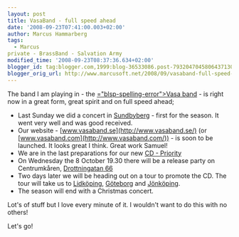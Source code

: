 ```yaml
---
layout: post
title: VasaBand - full speed ahead
date: '2008-09-23T07:41:00.003+02:00'
author: Marcus Hammarberg
tags:
  - Marcus
private - BrassBand - Salvation Army
modified_time: '2008-09-23T08:37:36.634+02:00'
blogger_id: tag:blogger.com,1999:blog-36533086.post-7932047045806437130
blogger_orig_url: http://www.marcusoft.net/2008/09/vasaband-full-speed-ahead.html
---
```


The
band I am playing in - the [<span>="blsp-spelling-error">Vasa</span>
band](http://www.vasaband.com/) - is right now in a great form, great
spirit and on full speed ahead;


-   Last Sunday we did a concert in [<span>Sundbyberg</span>](http://www.hitta.se/LargeMap.aspx?var=Sundbyberg) -
    first for the season. It went very well and was good received.
-   Our website - [www.vasaband.se](http://www.vasaband.se/) (or
    [www.vasaband.com](http://www.vasaband.com/)) - is soon to be
    launched. It looks great I think. Great work Samuel!
-   We are in the last preparations for our new [CD -
    Priority](http://www.vasaband.se/wm07.php)
-   On Wednesday the 8 October 19.30 there will be a release party on
    <span>Centrumkåren</span>, [<span
    id="SPELLING_ERROR_3"
    class="blsp-spelling-error">Drottningatan</span>
    66](http://www.hitta.se/LargeMap.aspx?var=Drottningatan+66+stockholm)
-   Two days later we will be heading out on a tour to promote the CD.
    The tour will take us to [<span>Lidköping</span>](http://www.hitta.se/LargeMap.aspx?var=lidk%f6ping),
    [<span>Göteborg</span>](http://www.hitta.se/LargeMap.aspx?var=g%f6teborg)
    and [<span>Jönköping</span>](http://www.hitta.se/LargeMap.aspx?var=j%f6nk%f6ping).
-   The season will end with a Christmas concert.

Lot's of stuff but I love every minute of it. I wouldn't want to do this
with no others!

Let's go!
